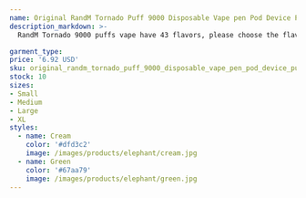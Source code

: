 ```yaml
---
name: Original RandM Tornado Puff 9000 Disposable Vape pen Pod Device Puff 9k Rechargeable optional e cigarette
description_markdown: >-
  RandM Tornado 9000 puffs vape have 43 flavors, please choose the flavor you need and remark in the order, and contact us if necessary. If you don't choose and Remark the flavor, we will choose the popular favors and ship it to you. 100% Original products, quality assurance, can use TYPE-C charging, can be filled quickly.New packaging and appearance total, using oil core separation technology, safe, reliable, stylish, healthy The vape small and light, high level of appearance, 100% high quality, replacements are available if any defectives..syi

garment_type:
price: '6.92 USD'
sku: original_randm_tornado_puff_9000_disposable_vape_pen_pod_device_puff_9k_rechargeable_optional_e_cigarette
stock: 10
sizes:
- Small
- Medium
- Large
- XL
styles:
  - name: Cream
    color: '#dfd3c2'
    image: /images/products/elephant/cream.jpg
  - name: Green
    color: '#67aa79'
    image: /images/products/elephant/green.jpg
---
```


